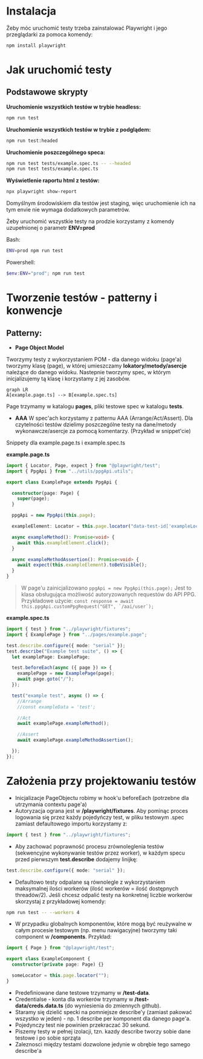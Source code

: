 # Instalacja

Żeby móc uruchomić testy trzeba zainstalować Playwright i jego przeglądarki za pomoca komendy:

```bash
npm install playwright
```

# Jak uruchomić testy

## Podstawowe skrypty

**Uruchomienie wszystkich testów w trybie headless:**
```bash
npm run test
```

**Uruchomienie wszystkich testów w trybie z podglądem:**
```bash
npm run test:headed
```

**Uruchomienie poszczególnego speca:**
```bash
npm run test tests/example.spec.ts -- --headed
npm run test tests/example.spec.ts
```

**Wyświetlenie raportu html z testów:**
```bash
npx playwright show-report
```

Domyślnym środowiskiem dla testów jest staging, więc uruchomienie ich na tym envie nie wymaga dodatkowych parametrów.

Żeby uruchomić wszystkie testy na prodzie korzystamy z komendy uzupełnionej o parametr **ENV=prod**

Bash:
```bash
ENV=prod npm run test
```

Powershell:
```powershell
$env:ENV="prod"; npm run test
```

# Tworzenie testów - patterny i konwencje

## Patterny:

 * **Page Object Model**

Tworzymy testy z wykorzystaniem POM - dla danego widoku (page'a) tworzymy klasę (page), w której umieszczamy **lokatory/metody/asercje** należące do danego widoku. Nastepnie tworzymy spec, w którym inicjalizujemy tą klasę i korzystamy z jej zasobów. 

```mermaid
graph LR
A[example.page.ts] --> B[example.spec.ts]
```

Page trzymamy w katalogu **pages**, pliki testowe spec w katalogu **tests**.

* **AAA**
W spec'ach korzystamy z patternu AAA (Arrange/Act/Assert). Dla czytelności testów dzielimy poszczególne testy na dane/metody wykonawcze/asercje za pomocą komentarzy. (Przykład w snippet'cie)

Snippety dla example.page.ts i example.spec.ts

**example.page.ts**
```typescript
import { Locator, Page, expect } from "@playwright/test";
import { PpgApi } from "../utils/ppgApi.utils";

export class ExamplePage extends PpgApi {

  constructor(page: Page) {
    super(page);
  }

  ppgApi = new PpgApi(this.page);

  exampleElement: Locator = this.page.locator("data-test-id['exampleLocator']");

  async exampleMethod(): Promise<void> {
    await this.exampleElement.click();
  }

  async exampleMethodAssertion(): Promise<void> {
    await expect(this.exampleElement).toBeVisible();
  }
}
```
> W page'u zainicjalizowano ```ppgApi = new PpgApi(this.page);``` Jest to klasa obsługująca możliwość autoryzowanych requestów do API PPG. Przykładowe użycie: ```const response = await this.ppgApi.customPpgRequest("GET", `/aai/user`);```

**example.spec.ts**
```typescript
import { test } from "../playwright/fixtures";
import { ExamplePage } from "../pages/example.page";

test.describe.configure({ mode: "serial" });
test.describe("Example test suite", () => {
  let examplePage: ExamplePage;

  test.beforeEach(async ({ page }) => {
    examplePage = new ExamplePage(page);
    await page.goto("/");
  });

  test("example test", async () => {
    //Arrange
    //const exampleData = 'test';

    //Act
    await examplePage.exampleMethod();

    //Assert
    await examplePage.exampleMethodAssertion();

  });
});
```

# Założenia przy projektowaniu testów

- Inicjalizacje PageObjectu robimy w hook'u beforeEach (potrzebne dla utrzymania contextu page'a)
- Autoryzacja ograna jest w **/playwright/fixtures**. Aby pominąc proces logowania się przez każdy pojedyńczy test, w pliku testowym .spec zamiast defaultowego importu korzystamy z: 
```typescript
import { test } from "../playwright/fixtures";
```
- Aby zachować poprawność procesu zrównoleglenia testów (sekwencyjne wykonywanie testów przez worker), w każdym specu przed pierwszym **test.describe** dodajemy linijkę:
```typescript
test.describe.configure({ mode: "serial" });
```
* Defaultowo testy odpalane są równolegle z wykorzystaniem maksymalnej ilości workerów (ilość workerów = ilość dostępnych threadów/2). Jeśli chcesz odpalić testy na konkretnej liczbie workerów skorzystaj z przykładowej komendy:
```bash
npm run test -- --workers 4
```
- W przypadku globalnych komponentów, które mogą być reużywalne w całym procesie testowym (np. menu nawigacyjne) tworzymy taki component w **/components**. Przykład:
```typescript
import { Page } from "@playwright/test";

export class ExampleComponent {
  constructor(private page: Page) {}

  someLocator = this.page.locator("");
}
```
- Predefiniowane dane testowe trzymamy w **/test-data**.
- Credentialse - konta dla workerów trzymamy w **/test-data/creds.data.ts** (do wyniesienia do zmiennych github).
- Staramy się dzielić specki na pomniejsze describe'y (zamiast pakować wszystko w jeden) - np. 1 describe per komponent dla danego page'a.
- Pojedynczy test nie powinien przekraczać 30 sekund.
- Piszemy testy w pełnej izolacji, tzn. kazdy describe tworzy sobie dane testowe i po sobie sprząta
- Zaleznosci między testami dozwolone jedynie w obrębie tego samego describe'a
